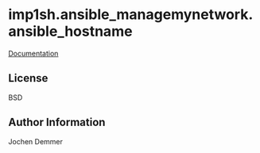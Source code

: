 imp1sh.ansible_managemynetwork.ansible_hostname
=========

[Documentation](https://wiki.junicast.de/en/junicast/docs/AnsibleManagemynetworkCollection/roleHostname)

License
-------

BSD

Author Information
------------------

Jochen Demmer
